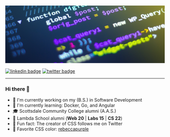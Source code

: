 [![cover](./img/github.png)]()

[![linkedin badge](https://img.shields.io/badge/Andrew_Brudnak-30302f?style=flat&logo=linkedin)](https://www.linkedin.com/in/andrew-brudnak/) [![twitter badge](https://img.shields.io/badge/@Andrew__Brudnak-30302f?style=flat&logo=twitter)](https://twitter.com/Andrew_Brudnak)

---

### Hi there 👋

- :owl: I'm currently working on my (B.S.) in Software Development
- :whale: I'm currently learning: Docker, Go, and Angular
- :mortar_board: Scottsdale Community College alumni (A.A.S.)
- :foggy: Lambda School alumni (**Web 20** | **Labs 15** | **CS 22**)
- :art: Fun fact: The creator of CSS follows me on Twitter
- :purple_heart: Favorite CSS color: [rebeccapurple](https://medium.com/@valgaze/the-hidden-purple-memorial-in-your-web-browser-7d84813bb416)

<!--
**brudnak/brudnak** is a ✨ _special_ ✨ repository because its `README.md` (this file) appears on your GitHub profile.

Here are some ideas to get you started:

- 🔭 I’m currently working on ...
- 🌱 I’m currently learning ...
- 👯 I’m looking to collaborate on ...
- 🤔 I’m looking for help with ...
- 💬 Ask me about ...
- 📫 How to reach me: ...
- 😄 Pronouns: ...
- ⚡ Fun fact: ...
-->
